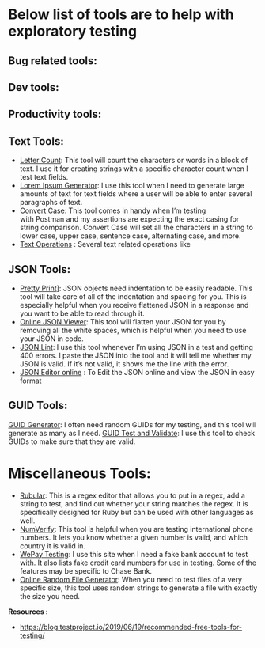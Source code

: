 # Below list of tools are to help with exploratory testing

## Bug related tools:

## Dev tools:

## Productivity tools:

## Text Tools: 
* [Letter Count](https://www.lettercount.com/): This tool will count the characters or words in a block of text. I use it for creating strings with a specific character count when I test text fields.
* [Lorem Ipsum Generator](http://www.loremipsum.de/index_e.html): I use this tool when I need to generate large amounts of text for text fields where a user will be able to enter several paragraphs of text.
* [Convert Case](https://convertcase.net/): This tool comes in handy when I’m testing with Postman and my assertions are expecting the exact casing for string comparison. Convert Case will set all the characters in a string to lower case, upper case, sentence case, alternating case, and more.
* [Text Operations](https://pinetools.com/c-text-lists/) : Several text related operations like 

## JSON Tools: 
* [Pretty Print](http://jsonprettyprint.com/)]: JSON objects need indentation to be easily readable. This tool will take care of all of the indentation and spacing for you. This is especially helpful when you receive flattened JSON in a response and you want to be able to read through it.
* [Online JSON Viewer](http://jsonviewer.stack.hu/): This tool will flatten your JSON for you by removing all the white spaces, which is helpful when you need to use your JSON in code.
* [JSON Lint](https://jsonlint.com/): I use this tool whenever I’m using JSON in a test and getting 400 errors. I paste the JSON into the tool and it will tell me whether my JSON is valid. If it’s not valid, it shows me the line with the error.
* [JSON Editor online](https://jsoneditoronline.org/) : To Edit the JSON online and view the JSON in easy format

## GUID Tools: 

[GUID Generator](https://www.guidgenerator.com/): I often need random GUIDs for my testing, and this tool will generate as many as I need.
[GUID Test and Validate](http://guid.us/Test/GUID): I use this tool to check GUIDs to make sure that they are valid.

# Miscellaneous Tools:
* [Rubular](https://rubular.com/r/bsCRGzMcYE): This is a regex editor that allows you to put in a regex, add a string to test, and find out whether your string matches the regex. It is specifically designed for Ruby but can be used with other languages as well.
* [NumVerify](https://numverify.com/): This tool is helpful when you are testing international phone numbers. It lets you know whether a given number is valid, and which country it is valid in.
* [WePay Testing](https://developer.wepay.com/docs/articles/testing): I use this site when I need a fake bank account to test with. It also lists fake credit card numbers for use in testing. Some of the features may be specific to Chase Bank.
* [Online Random File Generator](https://pinetools.com/random-file-generator): When you need to test files of a very specific size, this tool uses random strings to generate a file with exactly the size you need.


**Resources :**
* https://blog.testproject.io/2019/06/19/recommended-free-tools-for-testing/
